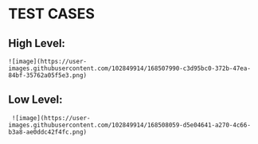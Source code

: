 # TEST CASES

## High Level:
    
    ![image](https://user-images.githubusercontent.com/102849914/168507990-c3d95bc0-372b-47ea-84bf-35762a05f5e3.png)
    
## Low Level:
     ![image](https://user-images.githubusercontent.com/102849914/168508059-d5e04641-a270-4c66-b3a8-ae0ddc42f4fc.png)


